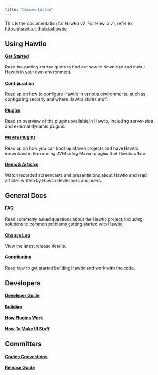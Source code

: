 ```yaml
---
title: "Documentation"
---
```


This is the documentation for Hawtio v2. For Hawtio v1, refer to: https://hawtio.github.io/hawtio

## Using Hawtio

#### [Get Started](get-started/)

Read the getting started guide to find out how to download and install Hawtio in your own environment.

#### [Configuration](configuration/)

Read up on how to configure Hawtio in various environments, such as configuring security and where Hawtio stores stuff.

#### [Plugins](plugins/)

Read an overview of the plugins available in Hawtio, including server-side and external dynamic plugins.

#### [Maven Plugins](maven-plugins/)

 Read up on how you can boot up Maven projects and have Hawtio embedded in the running JVM using Maven plugins that Hawtio offers.

#### [Demo & Articles](articles/)

Watch recorded screencasts and presentations about Hawtio and read articles written by Hawtio developers and users.

## General Docs

#### [FAQ](faq/)

Read commonly asked questions about the Hawtio project, including solutions to common problems getting started with Hawtio.

#### [Change Log](https://github.com/hawtio/hawtio/blob/2.x/CHANGES.md)

View the latest release details.

#### [Contributing](contributing/)

Read how to get started building Hawtio and work with the code.

## Developers

#### [Developer Guide](https://github.com/hawtio/hawtio/blob/master/DEVELOPERS.md)

#### [Building](https://github.com/hawtio/hawtio/blob/master/BUILDING.md)

#### [How Plugins Work](how-plugins-work/)

#### [How To Make UI Stuff](how-to-make-ui-stuff/)

## Committers

#### [Coding Conventions](coding-conventions/)

#### [Release Guide](release-guide/)
